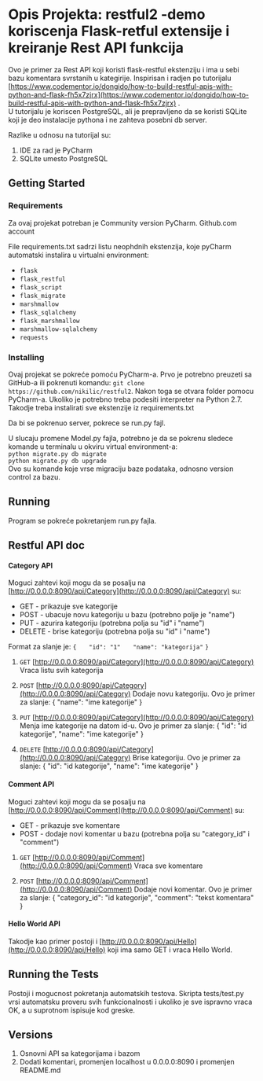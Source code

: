 # Opis Projekta: restful2 -demo koriscenja Flask-retful extensije i kreiranje Rest API funkcija
Ovo je primer za Rest API koji koristi flask-restful ekstenziju i ima u sebi bazu komentara svrstanih u kategirije. Inspirisan i radjen po tutorijalu [https://www.codementor.io/dongido/how-to-build-restful-apis-with-python-and-flask-fh5x7zjrx](https://www.codementor.io/dongido/how-to-build-restful-apis-with-python-and-flask-fh5x7zjrx) .  
U tutorijalu je koriscen PostgreSQL, ali je prepravljeno da se koristi SQLite koji je deo instalacije pythona i ne zahteva posebni db server.

Razlike u odnosu na tutorijal su:

1. IDE za rad je  PyCharm
2. SQLite umesto PostgreSQL

## Getting Started

### Requirements
Za ovaj projekat potreban je Community version PyCharm.
Github.com account

File requirements.txt sadrzi listu neophdnih ekstenzija, koje pyCharm automatski instalira u virtualni environment:
- `flask`
- `flask_restful`
- `flask_script`
- `flask_migrate`
- `marshmallow`
- `flask_sqlalchemy`
- `flask_marshmallow`
- `marshmallow-sqlalchemy`
- `requests`


### Installing
Ovaj projekat se pokreće pomoću PyCharm-a. Prvo je potrebno preuzeti sa GitHub-a ili pokrenuti komandu: `git clone https://github.com/nikilic/restful2`.
Nakon toga se otvara folder pomocu PyCharm-a. Ukoliko je potrebno treba podesiti interpreter na Python 2.7. Takodje treba instalirati sve ekstenzije iz requirements.txt

Da bi se pokrenuo server, pokrece se run.py fajl.

U slucaju promene Model.py fajla, potrebno je da se pokrenu sledece komande u terminalu u okviru virtual environment-a:  
`python migrate.py db migrate`  
`python migrate.py db upgrade`  
Ovo su komande koje vrse migraciju baze podataka, odnosno version control za bazu.

## Running
Program se pokreće pokretanjem run.py fajla.

## Restful API doc
#### Category API
Moguci zahtevi koji mogu da se posalju na [http://0.0.0.0:8090/api/Category](http://0.0.0.0:8090/api/Category) su:

- GET - prikazuje sve kategorije
- POST - ubacuje novu kategoriju u bazu (potrebno polje je "name")
- PUT - azurira kategoriju (potrebna polja su "id" i "name")
- DELETE - brise kategoriju (potrebna polja su "id" i "name")

Format za slanje je:
`{`
`	"id": "1"`
`	"name": "kategorija"`
`}`

1. `GET` [http://0.0.0.0:8090/api/Category](http://0.0.0.0:8090/api/Category)
Vraca listu svih kategorija 

2. `POST` [http://0.0.0.0:8090/api/Category](http://0.0.0.0:8090/api/Category)
Dodaje novu kategoriju. Ovo je primer za slanje:
{
"name": "ime kategorije"
}

3. `PUT` [http://0.0.0.0:8090/api/Category](http://0.0.0.0:8090/api/Category)
Menja ime kategorije na datom id-u. Ovo je primer za slanje:
{
"id": "id kategorije",
"name": "ime kategorije"
}

4. `DELETE` [http://0.0.0.0:8090/api/Category](http://0.0.0.0:8090/api/Category)
Brise kategoriju. Ovo je primer za slanje:
{
"id": "id kategorije",
"name": "ime kategorije"
}

#### Comment API
Moguci zahtevi koji mogu da se posalju na [http://0.0.0.0:8090/api/Comment](http://0.0.0.0:8090/api/Comment) su:

- GET - prikazuje sve komentare
- POST - dodaje novi komentar u bazu (potrebna polja su "category_id" i "comment")

1. `GET` [http://0.0.0.0:8090/api/Comment](http://0.0.0.0:8090/api/Comment)
Vraca sve komentare

2. `POST` [http://0.0.0.0:8090/api/Comment](http://0.0.0.0:8090/api/Comment)
Dodaje novi komentar. Ovo je primer za slanje:
{
"category_id": "id kategorije",
"comment": "tekst komentara"
}

#### Hello World API
Takodje kao primer postoji i [http://0.0.0.0:8090/api/Hello](http://0.0.0.0:8090/api/Hello) koji ima samo GET i vraca Hello World.

## Running the Tests
Postoji i mogucnost pokretanja automatskih testova. Skripta tests/test.py vrsi automatsku proveru svih funkcionalnosti i ukoliko je sve ispravno vraca OK, a u suprotnom ispisuje kod greske.

## Versions
1. Osnovni API sa kategorijama i bazom
2. Dodati komentari, promenjen localhost u 0.0.0.0:8090 i promenjen README.md
